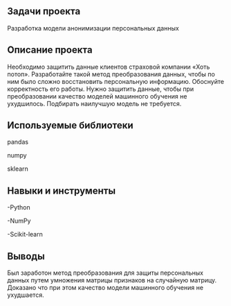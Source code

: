 ## Задачи проекта
Разработка модели анонимизации персональных данных

## Описание проекта
Необходимо защитить данные клиентов страховой компании «Хоть потоп». Разработайте такой метод преобразования данных, чтобы по ним было сложно восстановить персональную информацию. Обоснуйте корректность его работы. Нужно защитить данные, чтобы при преобразовании качество моделей машинного обучения не ухудшилось. Подбирать наилучшую модель не требуется.

## Используемые библиотеки
pandas

numpy

sklearn
## Навыки и инструменты
-Python

-NumPy

-Scikit-learn

## Выводы

Был заработон метод преобразования для защиты персональных данных путем умножения матрицы признаков на случайную матрицу. Доказано что при этом качество модели машинного обучения не ухудшается.
